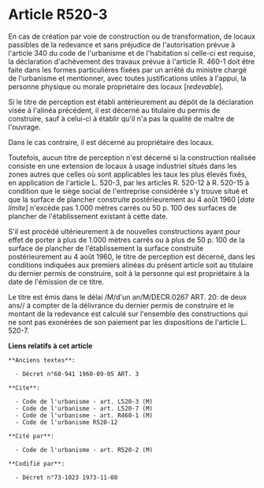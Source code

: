 # Article R520-3

En cas de création par voie de construction ou de transformation, de locaux passibles de la redevance et sans préjudice de
l'autorisation prévue à l'article 340 du code de l'urbanisme et de l'habitation si celle-ci est requise, la déclaration
d'achèvement des travaux prévue à l'article R. 460-1 doit être faite dans les formes particulières fixées par un arrêté du
ministre chargé de l'urbanisme et mentionner, avec toutes justifications utiles à l'appui, la personne physique ou morale
propriétaire des locaux [*redevable*].

Si le titre de perception est établi antérieurement au dépôt de la déclaration visée à l'alinéa précédent, il est décerné au
titulaire du permis de construire, sauf à celui-ci à établir qu'il n'a pas la qualité de maître de l'ouvrage.

Dans le cas contraire, il est décerné au propriétaire des locaux.

Toutefois, aucun titre de perception n'est décerné si la construction réalisée consiste en une extension de locaux à usage
industriel situés dans les zones autres que celles où sont applicables les taux les plus élevés fixés, en application de
l'article L. 520-3, par les articles R. 520-12 à R. 520-15 à condition que le siège social de l'entreprise considérée s'y
trouve situé et que la surface de plancher construite postérieurement au 4 août 1960 [*date limite*] n'excède pas 1.000
mètres carrés ou 50 p. 100 des surfaces de plancher de l'établissement existant à cette date.

S'il est procédé ultérieurement à de nouvelles constructions ayant pour effet de porter à plus de 1.000 mètres carrés ou à
plus de 50 p. 100 de la surface de plancher de l'établissement la surface construite postérieurement au 4 août 1960, le titre
de perception est décerné, dans les conditions indiquées aux premiers alinéas du présent article soit au titulaire du dernier
permis de construire, soit à la personne qui est propriétaire à la date de l'émission de ce titre.

Le titre est émis dans le délai /M/d'un an/M/DECR.0267 ART. 20: de deux ans// à compter de la délivrance du dernier permis de
construire et le montant de la redevance est calculé sur l'ensemble des constructions qui ne sont pas exonérées de son
paiement par les dispositions de l'article L. 520-7.

**Liens relatifs à cet article**

	**Anciens textes**:

	  - Décret n°60-941 1960-09-05 ART. 3

	**Cite**:

	  - Code de l'urbanisme - art. L520-3 (M)
	  - Code de l'urbanisme - art. L520-7 (M)
	  - Code de l'urbanisme - art. R460-1 (M)
	  - Code de l'urbanisme R520-12

	**Cité par**:

	  - Code de l'urbanisme - art. R520-2 (M)

	**Codifié par**:

	  - Décret n°73-1023 1973-11-08
